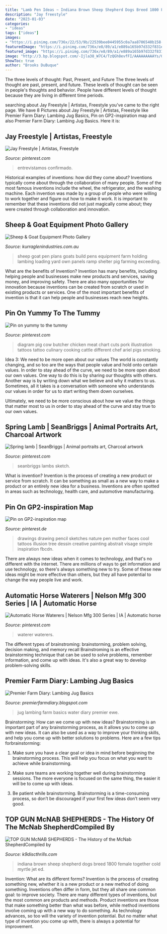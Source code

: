 ```yaml
---
title: "Lamb Pen Ideas ~ Indiana Brown Sheep Shepherd Dogs Breed 1800 Female Together Cold Myrtle Jet Ed"
description: "Jay freestyle"
date: "2023-01-03"
categories:
- "ideas"
tags: ["ideas"]
images:
- "https://i.pinimg.com/736x/22/53/9b/22539bee0445955c0a7aa8706540b158--jay.jpg"
featuredImage: "https://i.pinimg.com/736x/e8/89/a1/e889a165b97d332f831e9f7774ad7e22.jpg"
featured_image: "https://i.pinimg.com/736x/e8/89/a1/e889a165b97d332f831e9f7774ad7e22.jpg"
image: "http://3.bp.blogspot.com/-Ijla38_W7C4/TzQGh8evfFI/AAAAAAAAAYs/O8_ZDGOewPs/s1600/Lambing+jug.jpg"
ShowToc: true
author: "Brooks DuBuque"
---
```



The three levels of thought: Past, Present, and Future
The three levels of thought are past, present, and future. These levels of thought can be seen in people's thoughts and behavior. People have different levels of thought because they are living in different time periods.

	

		
searching about Jay Freestyle | Artistas, Freestyle you've came to the right page. We have 8 Pictures about Jay Freestyle | Artistas, Freestyle like Premier Farm Diary: Lambing Jug Basics, Pin on GP2-inspiration map and also Premier Farm Diary: Lambing Jug Basics. Here it is:
		
    
## Jay Freestyle | Artistas, Freestyle

<img loading=lazy src="https://i.pinimg.com/736x/22/53/9b/22539bee0445955c0a7aa8706540b158--jay.jpg" onerror="this.onerror=null;this.src='https://tse4.mm.bing.net/th?id=OIP.50MAqP4WqBHHSQaSN_BE6QDbEs&amp;pid=15.1';" alt="Jay Freestyle | Artistas, Freestyle">

_Source: pinterest.com_

>entrevistamos confirmado. 

	

Historical examples of inventions: how did they come about?
Inventions typically come about through the collaboration of many people. Some of the most famous inventions include the wheel, the refrigerator, and the washing machine. Each invention was made by a group of people who were willing to work together and figure out how to make it work. It is important to remember that these inventions did not just magically come about; they were created through collaboration and innovation.

    
## Sheep &amp; Goat Equipment Photo Gallery

<img loading=lazy src="https://www.kurraglenindustries.com.au/images/sheep-goat-equipment/sheep-pen-goat-pen.jpg" onerror="this.onerror=null;this.src='https://tse4.mm.bing.net/th?id=OIP.Vm8LBrbOQCIkUPR4YGuNJwHaFj&amp;pid=15.1';" alt="Sheep &amp; Goat Equipment Photo Gallery">

_Source: kurraglenindustries.com.au_

>sheep goat pen plans goats build pens equipment farm holding lambing loading yard own panels ramp shelter pig farming exceeding. 

	

What are the benefits of Invention?
Invention has many benefits, including helping people and businesses make new products and services, saving money, and improving safety. There are also many opportunities for innovation because inventions can be created from scratch or used in existing products or services. One of the most important benefits of invention is that it can help people and businesses reach new heights.

    
## Pin On Yummy To The Tummy

<img loading=lazy src="https://i.pinimg.com/736x/92/03/09/92030991000d616722ca42d79e707cea--culinary-tattoos-pig-diagram.jpg" onerror="this.onerror=null;this.src='https://tse1.mm.bing.net/th?id=OIP.X60vnbacpVL5u7sFzaQ7EAHaJl&amp;pid=15.1';" alt="Pin on yummy to the tummy">

_Source: pinterest.com_

>diagram pig cow butcher chicken meat chart cuts pork illustration tattoos tattoo culinary cooking cattle different chef ariel pigs smoking. 

	

Idea 3: We need to be more open about our values
The world is constantly changing, and so too are the ways that people value and hold onto certain values. In order to stay ahead of the curve, we need to be more open about our own values.
One way to do this is by sharing our thoughts with others. Another way is by writing down what we believe and why it matters to us. Sometimes, all it takes is a conversation with someone who understands our values in order for us to start writing them down ourselves.

Ultimately, we need to be more conscious about how we value the things that matter most to us in order to stay ahead of the curve and stay true to our own values.

    
## Spring Lamb | SeanBriggs | Animal Portraits Art, Charcoal Artwork

<img loading=lazy src="https://i.pinimg.com/originals/f9/d3/ad/f9d3ada14d598cae4855543ee655625b.jpg" onerror="this.onerror=null;this.src='https://tse2.mm.bing.net/th?id=OIP.MUUGV6mCwnZq3gmuw1yAYwHaI7&amp;pid=15.1';" alt="Spring lamb | SeanBriggs | Animal portraits art, Charcoal artwork">

_Source: pinterest.com_

>seanbriggs lambs sketch. 

	

What is invention?
Invention is the process of creating a new product or service from scratch. It can be something as small as a new way to make a product or an entirely new idea for a business. Inventions are often spotted in areas such as technology, health care, and automotive manufacturing.

    
## Pin On GP2-inspiration Map

<img loading=lazy src="https://i.pinimg.com/originals/1b/dd/74/1bdd74b03dd2a1c7b244fced67389c42.jpg" onerror="this.onerror=null;this.src='https://tse1.mm.bing.net/th?id=OIP.JazqKBso9YP1qnfBPOVFhwHaJ4&amp;pid=15.1';" alt="Pin on GP2-inspiration map">

_Source: pinterest.de_

>drawings drawing pencil sketches nature pen mother faces cool tattoos illusion tree dessin creative painting abstrait visage simple inspiration fbcdn. 

	

There are always new ideas when it comes to technology, and that's no different with the internet. There are millions of ways to get information and use technology, so there's always something new to try. Some of these new ideas might be more effective than others, but they all have potential to change the way people live and work.

    
## Automatic Horse Waterers | Nelson Mfg 300 Series | IA | Automatic Horse

<img loading=lazy src="https://i.pinimg.com/736x/e8/89/a1/e889a165b97d332f831e9f7774ad7e22.jpg" onerror="this.onerror=null;this.src='https://tse1.mm.bing.net/th?id=OIP.efcSEqZ0mxuBIQ6Shej6eAHaE9&amp;pid=15.1';" alt="Automatic Horse Waterers | Nelson Mfg 300 Series | IA | Automatic horse">

_Source: pinterest.com_

>waterer waterers. 

	

The different types of brainstroming: brainstorming, problem solving, decision making, and memory recall
Brainstroming is an effective brainstorming technique that can be used to solve problems, remember information, and come up with ideas. It's also a great way to develop problem-solving skills.

    
## Premier Farm Diary: Lambing Jug Basics

<img loading=lazy src="http://3.bp.blogspot.com/-Ijla38_W7C4/TzQGh8evfFI/AAAAAAAAAYs/O8_ZDGOewPs/s1600/Lambing+jug.jpg" onerror="this.onerror=null;this.src='https://tse2.mm.bing.net/th?id=OIP.wYSA-Vgl8ezVy-ZBk8wTHgHaE8&amp;pid=15.1';" alt="Premier Farm Diary: Lambing Jug Basics">

_Source: premierfarmdiary.blogspot.com_

>jug lambing farm basics water diary premier ewe. 

	

Brainstorming: How can we come up with new ideas?
Brainstorming is an important part of any brainstorming process, as it allows you to come up with new ideas. It can also be used as a way to improve your thinking skills, and help you come up with better solutions to problems. Here are a few tips forbrainstorming:
1. Make sure you have a clear goal or idea in mind before beginning the brainstorming process. This will help you focus on what you want to achieve while brainstorming.

2. Make sure teams are working together well during brainstorming sessions. The more everyone is focused on the same thing, the easier it will be to come up with ideas.

3. Be patient while brainstorming. Brainstorming is a time-consuming process, so don’t be discouraged if your first few ideas don’t seem very good.

    
## TOP GUN McNAB SHEPHERDS - The History Of The McNab ShepherdCompiled By

<img loading=lazy src="http://k9discthrills.com/yahoo_site_admin/assets/images/Baby_Brown.85215446_std.JPG" onerror="this.onerror=null;this.src='https://tse1.mm.bing.net/th?id=OIP.udkkNP5RWaWqqjy0gXQtIwHaJp&amp;pid=15.1';" alt="TOP GUN McNAB SHEPHERDS - The History of the McNab ShepherdCompiled by">

_Source: k9discthrills.com_

>indiana brown sheep shepherd dogs breed 1800 female together cold myrtle jet ed. 

	

Invention: What are its different forms?
Invention is the process of creating something new, whether it is a new product or a new method of doing something. Inventions often differ in form, but they all share one common goal: to improve society. There are many different types of inventions, but the most common are products and methods. Product inventions are those that make something better than what was before, while method inventions involve coming up with a new way to do something. As technology advances, so too will the variety of invention potential. But no matter what type of invention you come up with, there is always a potential for improvement.

